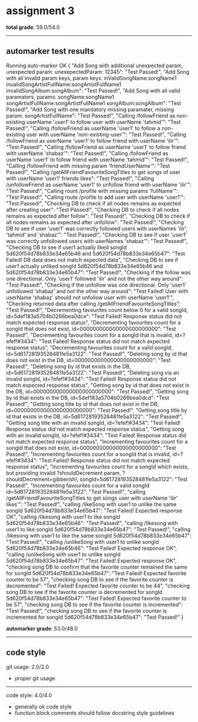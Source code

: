 # assignment 3

**total grade**: 59.0/54.0

---

## automarker test results

Running auto-marker
OK
{
    "Add Song with additional unexpected param, unexpected param: unexepectedParam: 12345": "Test Passed!",
    "Add Song with all invalid param keys, param keys: inValidSongName:songName1 invalidSongArtistFullName:songArtistFullName1 invalidSongAlbum:songAlbum": "Test Passed!",
    "Add Song with all valid paramaters, params: songName:songName1 songArtistFullName:songArtistFullName1 songAlbum:songAlbum": "Test Passed!",
    "Add Song with one mandatory missing paramater, missing param: songArtistFullName": "Test Passed!",
    "Calling /followFriend as non-existing userName 'user1' to follow user with userName 'tahmid'": "Test Passed!",
    "Calling /followFriend as userName 'user1' to follow a non-existing user with userName 'non-existing-user'": "Test Passed!",
    "Calling /followFriend as userName 'user1' to follow friend with userName 'ilir'": "Test Passed!",
    "Calling /followFriend as userName 'user1' to follow friend with userName 'shabaz'": "Test Passed!",
    "Calling /followFriend as userName 'user1' to follow friend with userName 'tahmid'": "Test Passed!",
    "Calling /followFriend with missing param 'friendUserName'": "Test Passed!",
    "Calling /getAllFriendFavouriteSongTitles to get songs of user with userName 'user1' friends likes": "Test Passed!",
    "Calling /unfollowFriend as userName 'user1' to unfollow friend with userName 'ilir'": "Test Passed!",
    "Calling rount /profile with missing params 'fullName'": "Test Passed!",
    "Calling route /profile to add user with userName 'user1'": "Test Passed!",
    "Checking DB to check if all nodes remains as expected after creating user": "Test Passed!",
    "Checking DB to check if all nodes remains as expected after follow": "Test Passed!",
    "Checking DB to check if all nodes remains as expected after unfollow": "Test Passed!",
    "Checking DB to see if user 'user1' was correctly followed users with userNames 'ilir', 'tahmid' and 'shabaz'": "Test Passed!",
    "Checking DB to see if user 'user1' was correctly unfollowed users with userNames 'shabaz'": "Test Passed!",
    "Checking DB to see if user1 actually liked songId 5d620f54d78b833e34e65b46 and 5d620f54d78b833e34e65b47": "Test Failed! DB data does not match expected data",
    "Checking DB to see if user1 actually unliked songId 5d620f54d78b833e34e65b46 and 5d620f54d78b833e34e65b47": "Test Passed!",
    "Checking if the follow was one directional. Only 'user1' followed 'ilir' and not the other way around": "Test Passed!",
    "Checking if the unfollow was one directional. Only 'user1' unfollowed 'shabaz' and not the other way around": "Test Failed! User with userName 'shabaz' should not unfollow user with userName 'user1'",
    "Checking returned data after calling /getAllFriendFavouriteSongTitles": "Test Passed!",
    "Decrementing favourites count below 0 for a valid songId, id=5def183a5704b0266bea0dce": "Test Failed! Response status did not match expected response status",
    "Decrementing favourites count for a songId that does not exist, id=000000000000000000000000": "Test Passed!",
    "Decrementing favourites count for a songId that is invalid, id=?efef!#3434": "Test Failed! Response status did not match expected response status",
    "Decrementing favourites count for a valid songId, id=5d61728193528481fe5a3122": "Test Passed!",
    "Deleting song by id that does not exist in the DB, id=000000000000000000000000": "Test Passed!",
    "Deleting song by id that exists in the DB, id=5d61728193528481fe5a3122": "Test Passed!",
    "Deleting song via an invalid songId, id=?efef!#3434": "Test Failed! Response status did not match expected response status",
    "Getting song by id that does not exist in the DB, id=000000000000000000000000": "Test Passed!",
    "Getting song by id that exists in the DB, id=5def183a5704b0266bea0dcd": "Test Passed!",
    "Getting song title by id that does not exist in the DB, id=000000000000000000000000": "Test Passed!",
    "Getting song title by id that exists in the DB, id=5d61728193528481fe5a3122": "Test Passed!",
    "Getting song title with an invalid songId, id=?efef!#3434": "Test Failed! Response status did not match expected response status",
    "Getting song with an invalid songId, id=?efef!#3434": "Test Failed! Response status did not match expected response status",
    "Incrementing favourites count for a songId that does not exist, id=000000000000000000000000": "Test Passed!",
    "Incrementing favourites count for a songId that is invalid, id=?efef!#3434": "Test Failed! Response status did not match expected response status",
    "Incrementing favourites count for a songId which exists, but providing invalid ?shouldDecrement param, ?shouldDecrement=gibberish!, songId=5d61728193528481fe5a3122": "Test Passed!",
    "Incrementing favourites count for a valid songId id=5d61728193528481fe5a3122": "Test Passed!",
    "calling /getAllFriendFavouriteSongTitles to get songs user with userName 'ilir' likes'": "Test Passed!",
    "calling /likeSong with user1 to unlike the same songId 5d620f54d78b833e34e65b47": "Test Failed! Expected response OK",
    "calling /likesong with user1 to like songId 5d620f54d78b833e34e65b46": "Test Passed!",
    "calling /likesong with user1 to like songId 5d620f54d78b833e34e65b47": "Test Passed!",
    "calling /likesong with user1 to like the same songId 5d620f54d78b833e34e65b47": "Test Passed!",
    "calling /unlikeSong with user1 to unlike songId 5d620f54d78b833e34e65b46": "Test Failed! Expected response OK",
    "calling /unlikeSong with user1 to unlike songId 5d620f54d78b833e34e65b47": "Test Failed! Expected response OK",
    "checking song DB to confirm that the favorite counter remained the same for songId 5d620f54d78b833e34e65b47": "Test Failed! Expected favorite counter to be 57",
    "checking song DB to see if the favorite counter is decremented": "Test Failed! Expected favorite counter to be 44",
    "checking song DB to see if the favorite counter is decremented for songId 5d620f54d78b833e34e65b47": "Test Failed! Expected favorite counter to be 57",
    "checking song DB to see if the favorite counter is incremented": "Test Passed!",
    "checking song DB to see if the favorite counter is incremented for songId 5d620f54d78b833e34e65b47": "Test Passed!"
}

**automarker grade**: 53.0/48.0

---

## code style

git usage: 2.0/2.0

- proper git usage

---

code style: 4.0/4.0

- generally ok code style
- function block comments should follow docstring style guidelines

